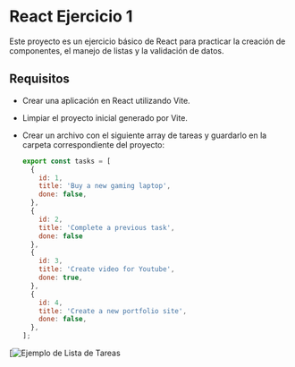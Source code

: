 # React Ejercicio 1

Este proyecto es un ejercicio básico de React para practicar la creación de componentes, el manejo de listas y la validación de datos.

## Requisitos

- Crear una aplicación en React utilizando Vite.
- Limpiar el proyecto inicial generado por Vite.
- Crear un archivo con el siguiente array de tareas y guardarlo en la carpeta correspondiente del proyecto:

  ```javascript
  export const tasks = [
    {
      id: 1,
      title: 'Buy a new gaming laptop',
      done: false,
    },
    {
      id: 2,
      title: 'Complete a previous task',
      done: false
    },
    {
      id: 3,
      title: 'Create video for Youtube',
      done: true,
    },
    {
      id: 4,
      title: 'Create a new portfolio site',
      done: false,
    },
  ];
[![Ejemplo de Lista de Tareas](https://1.bp.blogspot.com/-i78iKr_P9Pk/X9ohjXyc5eI/AAAAAAAAA_4/8UauxZaOgUshGK7MXwW1gZqts7Zrf_AewCLcBGAsYHQ/s1280/Todo%2BList%2BApp%2Busing%2BHTML%2BCSS%2B%2526%2BJavaScript.webp)
